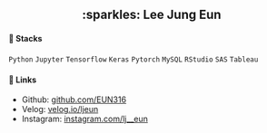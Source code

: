 <h2><p align='center'>:sparkles: Lee Jung Eun</p></h2>


#### :wrench: Stacks

`Python` `Jupyter` `Tensorflow` `Keras` `Pytorch` `MySQL` `RStudio` `SAS` `Tableau`


#### :link: Links

* Github: [github.com/EUN316](github.com/EUN316)
* Velog: [velog.io/ljeun](velog.io/ljeun)
* Instagram: [instagram.com/lj__eun](instagram.com/lj__eun)
